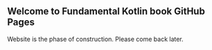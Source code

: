 ## Welcome to Fundamental Kotlin book GitHub Pages

Website is the phase of construction. Please come back later.
